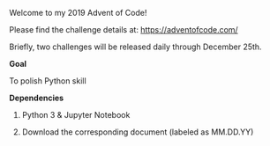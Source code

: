 Welcome to my 2019 Advent of Code!

Please find the challenge details at: https://adventofcode.com/

Briefly, two challenges will be released daily through December 25th.  

**Goal**

To polish Python skill

**Dependencies**

1. Python 3 & Jupyter Notebook

2. Download the corresponding document (labeled as MM.DD.YY)

